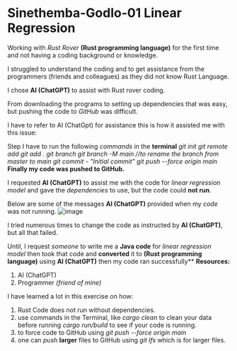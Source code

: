 # Sinethemba-Godlo-01 Linear Regression
Working with *Rust Rover* **(Rust programming language)** for the first time and not having a coding background or knowledge.

I struggled to understand the coding and to get assistance from the programmers (friends and colleagues) as they did not know Rust Language.

I chose **AI (ChatGPT)** to assist with Rust rover coding.

From downloading the programs to setting up dependencies that was easy, but pushing the code to *GitHub* was difficult.

I have to refer to AI (ChatGpt) for assistance this is how it assisted me with this issue:

  Step I have to run the following *commands* in the **terminal**
        *git init*
        *git remote add <github url>*
        *git add .*
        *git branch*
        *git branch -M main //to rename the branch from master to main*
        *git commit - "Initial commit"*
        *git push --force origin main*
  **Finally my code was pushed to GitHub.**
  
I requested **AI (ChatGPT)** to assist me with the code for *linear regression model* and gave the *dependencies* to use, but the code could **not run**.

Below are some of the messages **AI (ChatGPT)** provided when my *code* was not running.
  ![image](https://github.com/user-attachments/assets/52aa67e6-29a6-43eb-8ec7-85371e9d75fe)
  
I tried numerous times to change the code as instructed by **AI (ChatGPT)**, but all that failed.

Until, I request *someone* to write me a **Java code** for *linear regression model* then took that code and **converted** it to **(Rust programming language)** using **AI (ChatGPT)**
then my code ran successfully**
**Resources:**
  1. AI (ChatGPT)
  2. Programmer *(friend of mine)*

I have learned a lot in this exercise on how:
  1. Rust Code does not run without dependencies.
  2. use commands in the Terminal, like *cargo clean* to clean your data before running *cargo run/build* to see if your code is running.
  3. to force code to GitHub using *git push --force origin main*
  4. one can *push* **larger** files to GitHub using *git lfs* which is for larger files. 

